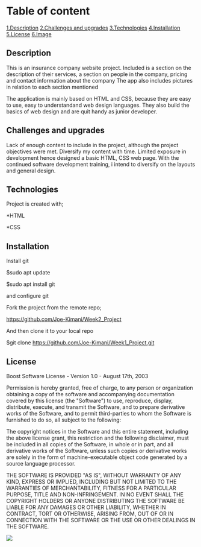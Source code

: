 # Table of content
[1.Description](#Description)
[2.Challenges and upgrades](#Challenges-and-upgrades)
[3.Technologies](#Technologies)
[4.Installation](#Installation)
[5.License](#license)
[6.Image](#img)

<a name="Description"></a>
## Description

This is an insurance company website project. Included is a section on the description of their services, a section on people in the company, pricing and contact information about the company
The app also includes pictures in relation to each section mentioned

The application is mainly based on HTML and CSS, because they are easy to use, easy to understandand web design languages.
They also build the basics of web design and are quit handy as junior developer.

<a name="Challenges-and-upgrades"></a>
## Challenges and upgrades

Lack of enough content to include in the project, although the project objectives were met.
Diversify my content with time.
Limited exposure in development hence designed a basic HTML, CSS web page.
With the continued software development training, i intend to diversify on the layouts and general design.

<a name="Technologies"></a>
## Technologies

Project is created with;

*HTML

*CSS
<a name="Installation"></a>
## Installation

Install git

$sudo apt update

$sudo apt install git

and configure git

Fork the project from the remote repo;

https://github.com/Joe-Kimani/Week2_Project

And then clone it to your local repo

$git clone https://github.com/Joe-Kimani/Week1_Project.git

<a name="License"></a>
## License

Boost Software License - Version 1.0 - August 17th, 2003

Permission is hereby granted, free of charge, to any person or organization
obtaining a copy of the software and accompanying documentation covered by
this license (the "Software") to use, reproduce, display, distribute,
execute, and transmit the Software, and to prepare derivative works of the
Software, and to permit third-parties to whom the Software is furnished to
do so, all subject to the following:

The copyright notices in the Software and this entire statement, including
the above license grant, this restriction and the following disclaimer,
must be included in all copies of the Software, in whole or in part, and
all derivative works of the Software, unless such copies or derivative
works are solely in the form of machine-executable object code generated by
a source language processor.

THE SOFTWARE IS PROVIDED "AS IS", WITHOUT WARRANTY OF ANY KIND, EXPRESS OR
IMPLIED, INCLUDING BUT NOT LIMITED TO THE WARRANTIES OF MERCHANTABILITY,
FITNESS FOR A PARTICULAR PURPOSE, TITLE AND NON-INFRINGEMENT. IN NO EVENT
SHALL THE COPYRIGHT HOLDERS OR ANYONE DISTRIBUTING THE SOFTWARE BE LIABLE
FOR ANY DAMAGES OR OTHER LIABILITY, WHETHER IN CONTRACT, TORT OR OTHERWISE,
ARISING FROM, OUT OF OR IN CONNECTION WITH THE SOFTWARE OR THE USE OR OTHER
DEALINGS IN THE SOFTWARE.

<a name="img"><img src="./images/project.jpg"></a>



